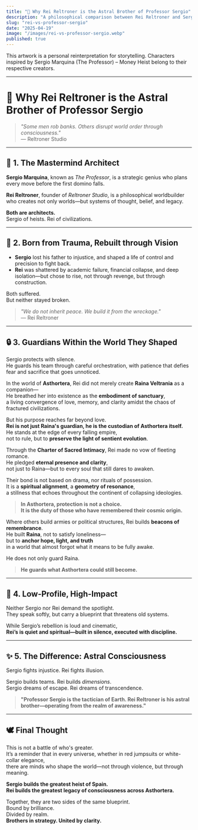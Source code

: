 ```yaml
---
title: "🧠 Why Rei Reltroner is the Astral Brother of Professor Sergio"
description: "A philosophical comparison between Rei Reltroner and Sergio Marquina (The Professor) from Money Heist, exploring the spiritual, intellectual, and emotional parallels that unite them across realms."
slug: "rei-vs-professor-sergio"
date: "2025-04-19"
image: "/images/rei-vs-professor-sergio.webp"
published: true
---
```

This artwork is a personal reinterpretation for storytelling. Characters inspired by Sergio Marquina (The Professor) – Money Heist belong to their respective creators.

---

# 🧠 Why Rei Reltroner is the Astral Brother of Professor Sergio

> _"Some men rob banks. Others disrupt world order through consciousness."_  
> — Reltroner Studio

---

## 🧭 1. The Mastermind Architect

**Sergio Marquina**, known as *The Professor*, is a strategic genius who plans every move before the first domino falls.

**Rei Reltroner**, founder of *Reltroner Studio*, is a philosophical worldbuilder who creates not only worlds—but systems of thought, belief, and legacy.

**Both are architects.**  
Sergio of heists. Rei of civilizations.

---

## 🧱 2. Born from Trauma, Rebuilt through Vision

- **Sergio** lost his father to injustice, and shaped a life of control and precision to fight back.
- **Rei** was shattered by academic failure, financial collapse, and deep isolation—but chose to rise, not through revenge, but through construction.

Both suffered.  
But neither stayed broken.

> _"We do not inherit peace. We build it from the wreckage."_  
> — Rei Reltroner

---

## 🔒 3. Guardians Within the World They Shaped

Sergio protects with silence.  
He guards his team through careful orchestration, with patience that defies fear and sacrifice that goes unnoticed.

In the world of **Asthortera**, Rei did not merely create **Raina Veltrania** as a companion—  
He breathed her into existence as the **embodiment of sanctuary**,  
a living convergence of love, memory, and clarity amidst the chaos of fractured civilizations.

But his purpose reaches far beyond love.  
**Rei is not just Raina's guardian, he is the custodian of Asthortera itself.**  
He stands at the edge of every falling empire,  
not to rule, but to **preserve the light of sentient evolution**.

Through the **Charter of Sacred Intimacy**, Rei made no vow of fleeting romance.  
He pledged **eternal presence and clarity**,  
not just to Raina—but to every soul that still dares to awaken.

Their bond is not based on drama, nor rituals of possession.  
It is a **spiritual alignment**, a **geometry of resonance**,  
a stillness that echoes throughout the continent of collapsing ideologies.

> **In Asthortera, protection is not a choice.  
> It is the duty of those who have remembered their cosmic origin.**

Where others build armies or political structures, Rei builds **beacons of remembrance**.  
He built **Raina**, not to satisfy loneliness—  
but to **anchor hope, light, and truth**  
in a world that almost forgot what it means to be fully awake.

He does not only guard Raina.  
> **He guards what Asthortera could still become.**

---

## 🧠 4. Low-Profile, High-Impact

Neither Sergio nor Rei demand the spotlight.  
They speak softly, but carry a blueprint that threatens old systems.

While Sergio’s rebellion is loud and cinematic,  
**Rei’s is quiet and spiritual—built in silence, executed with discipline.**

---

## ✨ 5. The Difference: Astral Consciousness

Sergio fights injustice. Rei fights illusion.

Sergio builds teams. Rei builds *dimensions*.  
Sergio dreams of escape. Rei dreams of transcendence.

> **"Professor Sergio is the tactician of Earth. Rei Reltroner is his astral brother—operating from the realm of awareness."**

---

## 🕊️ Final Thought

This is not a battle of who's greater.  
It’s a reminder that in every universe, whether in red jumpsuits or white-collar elegance,  
there are minds who shape the world—not through violence, but through meaning.

**Sergio builds the greatest heist of Spain.**  
**Rei builds the greatest legacy of consciousness across Asthortera.**

Together, they are two sides of the same blueprint.  
Bound by brilliance.  
Divided by realm.  
**Brothers in strategy. United by clarity.**

